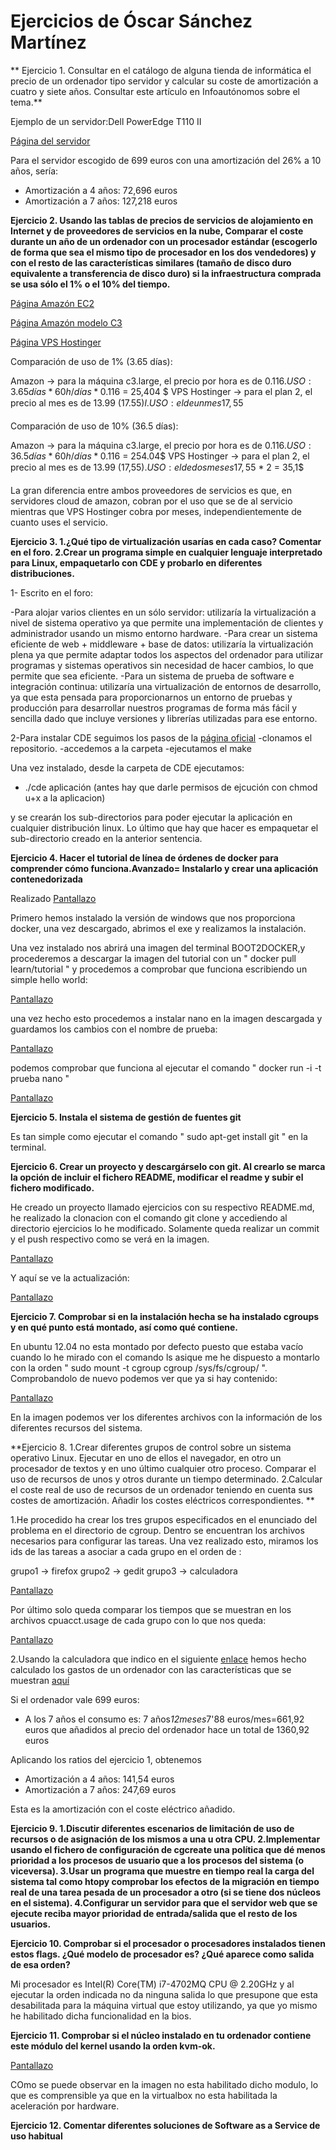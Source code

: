 # Ejercicios de Óscar Sánchez Martínez #


** Ejercicio 1.
Consultar en el catálogo de alguna tienda de informática el precio de un ordenador tipo servidor y calcular su coste de amortización a cuatro y siete años. Consultar este artículo
 en Infoautónomos sobre el tema.**

Ejemplo de un servidor:Dell PowerEdge T110 II

[Página del servidor](http://www.dell.com/es/empresas/p/poweredge-t110-2/fs)

Para el servidor escogido de 699 euros con una amortización del 26% a 10 años, sería:

* Amortización a 4 años: 72,696 euros
* Amortización a 7 años: 127,218 euros

**Ejercicio 2.
Usando las tablas de precios de servicios de alojamiento en Internet y de 
proveedores de servicios en la nube, Comparar el coste durante un año de 
un ordenador con un procesador estándar (escogerlo de forma que sea el mismo 
tipo de procesador en los dos vendedores) y con el resto de las características 
similares (tamaño de disco duro equivalente a transferencia de disco duro) 
si la infraestructura comprada se usa sólo el 1% o el 10% del tiempo.**

[Página Amazón EC2](http://aws.amazon.com/es/ec2/purchasing-options/dedicated-instances/)

[Página Amazón modelo C3](http://aws.amazon.com/es/ec2/instance-types/)

[Página VPS Hostinger](http://www.hostinger.es/hosting-vps)

Comparación de uso de 1% (3.65 días):

Amazon -> para la máquina c3.large, el precio por hora es de 0.116$.
	  USO: 3.65 días * 60h/días * 0.116$ = 25,404 $
VPS Hostinger -> para el plan 2, el precio al mes es de 13.99 (17.55$)l.
	  USO: el de un mes 17,55$

Comparación de uso de 10% (36.5 días):

Amazon -> para la máquina c3.large, el precio por hora es de 0.116$.
	  USO: 36.5 días * 60h/días * 0.116$ = 254.04$
VPS Hostinger -> para el plan 2, el precio al mes es de 13.99 (17,55$).
	  USO: el de dos meses 17,55$ * 2 = 35,1$

La gran diferencia entre ambos proveedores de servicios es que, en servidores 
cloud de amazon, cobran por el uso que se de al servicio mientras que 
VPS Hostinger cobra por meses, independientemente de cuanto uses el servicio.

**Ejercicio 3.
1.¿Qué tipo de virtualización usarías en cada caso? Comentar en el foro.
2.Crear un programa simple en cualquier lenguaje interpretado para Linux,
 empaquetarlo con CDE y probarlo en diferentes distribuciones.**

1- Escrito en el foro:

-Para alojar varios clientes en un sólo servidor: utilizaría la virtualización a nivel de sistema operativo ya que permite una implementación de clientes y administrador usando un mismo entorno hardware.
-Para crear un sistema eficiente de web + middleware + base de datos: utilizaría la virtualización plena ya que permite adaptar todos los aspectos del ordenador para utilizar programas y sistemas operativos sin necesidad de hacer cambios, lo que permite que sea eficiente.
-Para un sistema de prueba de software e integración continua: utilizaría una virtualización de entornos de desarrollo, ya que esta pensada para proporcionarnos un entorno de pruebas y producción para desarrollar nuestros programas de forma más fácil y sencilla dado que incluye versiones y librerías utilizadas para ese entorno.

2-Para instalar CDE seguimos los pasos de la [página oficial](http://www.pgbovine.net/cde.html)
-clonamos el repositorio.
-accedemos a la carpeta 
-ejecutamos el make

Una vez instalado, desde la carpeta de CDE ejecutamos: 

- ./cde aplicación (antes hay que darle permisos de ejcución con chmod u+x a la aplicacion)

 y se crearán los sub-directorios para poder ejecutar la aplicación en cualquier distribución linux. Lo último que hay que hacer
es empaquetar el sub-directorio creado en la anterior sentencia.

**Ejercicio 4.
Hacer el tutorial de línea de órdenes de docker para comprender cómo funciona.Avanzado= Instalarlo y crear una aplicación contenedorizada**

Realizado
[Pantallazo](http://i.imgur.com/XYu94sm.jpg)

Primero hemos instalado la versión de windows que nos proporciona docker, una vez descargado, abrimos el exe y realizamos la instalación.

Una vez instalado nos abrirá una imagen del terminal BOOT2DOCKER,y procederemos a descargar la imagen del tutorial con un " docker pull learn/tutorial " y procedemos a comprobar que funciona escribiendo un simple hello world:

[Pantallazo](http://i.imgur.com/KRrL1QC.jpg)

una vez hecho esto procedemos a instalar nano en la imagen descargada y guardamos los cambios con el nombre de prueba:

[Pantallazo](http://i.imgur.com/JPsM0Xr.png)

podemos comprobar que funciona al ejecutar el comando " docker run -i -t prueba nano "

[Pantallazo](http://i.imgur.com/F064Rfw.png)

**Ejercicio 5.
Instala el sistema de gestión de fuentes git**

Es tan simple como ejecutar el comando " sudo apt-get install git " en la terminal.

**Ejercicio 6.
Crear un proyecto y descargárselo con git. Al crearlo se marca la opción de incluir el fichero README, modificar el readme y subir el fichero modificado.**

He creado un proyecto llamado ejercicios con su respectivo README.md, he realizado la clonacion con el comando git clone y accediendo al directorio ejercicios lo he modificado. Solamente queda realizar un commit y el push respectivo como se verá en la imagen.

[Pantallazo](http://i.imgur.com/jzc2Ywp.png)

Y aquí se ve la actualización:

[Pantallazo](http://i.imgur.com/BKvXOY0.png)

**Ejercicio 7.
Comprobar si en la instalación hecha se ha instalado cgroups y en qué punto está montado, así como qué contiene.**

 En ubuntu 12.04 no esta montado por defecto puesto que estaba vacío cuando lo he mirado con el comando ls asique me he dispuesto a montarlo con la orden " sudo mount -t cgroup cgroup /sys/fs/cgroup/ ".
Comprobandolo de nuevo podemos ver que ya si hay contenido:

[Pantallazo](http://i.imgur.com/1Ab2ak2.png)

En la imagen podemos ver los diferentes archivos con la información de los diferentes recursos del sistema.

**Ejercicio 8.
1.Crear diferentes grupos de control sobre un sistema operativo Linux. Ejecutar en uno de ellos el navegador, en otro un procesador de textos y en uno último cualquier otro proceso. Comparar el uso de recursos de unos y otros durante un tiempo determinado.
2.Calcular el coste real de uso de recursos de un ordenador teniendo en cuenta sus costes de amortización. Añadir los costes eléctricos correspondientes.
**

1.He procedido ha crear los tres grupos especificados en el enunciado del problema en el directorio de cgroup. Dentro se encuentran los archivos necesarios para configurar las tareas. Una vez realizado esto, miramos los ids de las tareas a asociar a cada grupo en el orden de :

grupo1 -> firefox
grupo2 -> gedit
grupo3 -> calculadora

[Pantallazo](http://i.imgur.com/EKBLbuJ.png)

Por último solo queda comparar los tiempos que se muestran en los archivos cpuacct.usage de cada grupo con lo que nos queda:

[Pantallazo](http://i.imgur.com/VmKfk24.png)


2.Usando la calculadora que indico en el siguiente [enlace](http://www.pcsilencioso.com/recursos/bdd/73-alimentacion/45-gasto-electricidad) hemos hecho calculado los gastos de un ordenador con las características que se muestran [aquí](http://i.imgur.com/CKDZwbm.png)

Si el ordenador vale 699 euros:
* A los 7 años el consumo es: 7 años*12meses*7'88 euros/mes=661,92 euros que añadidos al precio del ordenador hace un total de 1360,92 euros

Aplicando los ratios del ejercicio 1, obtenemos

* Amortización a 4 años: 141,54 euros
* Amortización a 7 años: 247,69 euros

Esta es la amortización con el coste eléctrico añadido.

**Ejercicio 9.
1.Discutir diferentes escenarios de limitación de uso de recursos o de asignación de los mismos a una u otra CPU.
2.Implementar usando el fichero de configuración de cgcreate una política que dé menos prioridad a los procesos de usuario que a los procesos del sistema (o viceversa).
3.Usar un programa que muestre en tiempo real la carga del sistema tal como htopy comprobar los efectos de la migración en tiempo real de una tarea pesada de un procesador a otro (si se tiene dos núcleos en el sistema).
4.Configurar un servidor para que el servidor web que se ejecute reciba mayor prioridad de entrada/salida que el resto de los usuarios.**


**Ejercicio 10.
Comprobar si el procesador o procesadores instalados tienen estos flags. ¿Qué modelo de procesador es? ¿Qué aparece como salida de esa orden?**

Mi procesador es Intel(R) Core(TM) i7-4702MQ CPU @ 2.20GHz y al ejecutar la orden indicada no da ninguna salida lo que presupone que esta desabilitada para la máquina virtual que estoy utilizando, ya que yo mismo he habilitado dicha funcionalidad en la bios.

**Ejercicio 11.
Comprobar si el núcleo instalado en tu ordenador contiene este módulo del kernel usando la orden kvm-ok.**

[Pantallazo](http://i.imgur.com/PHLWMGk.png)

COmo se puede observar en la imagen no esta habilitado dicho modulo, lo que es comprensible ya que en la virtualbox no esta habilitada la aceleración por hardware.


**Ejercicio 12.
Comentar diferentes soluciones de Software as a Service de uso habitual**


